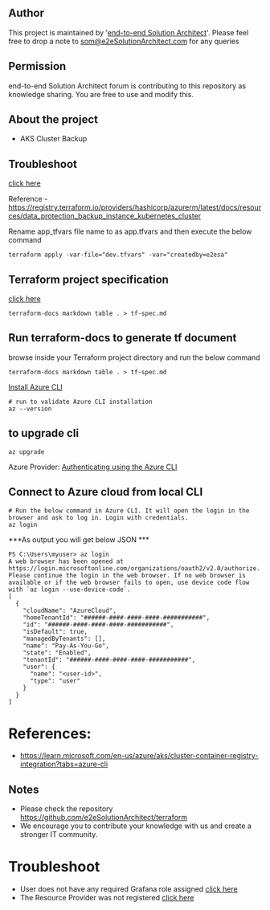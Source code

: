 
## Author
This project is maintained by '[end-to-end Solution Architect](https://e2esolutionarchitect.com/)'. Please feel free to drop a note to som@e2eSolutionArchitect.com for any queries

## Permission
end-to-end Solution Architect forum is contributing to this repository as knowledge sharing. You are free to use and modify this.

## About the project

- AKS Cluster Backup

## Troubleshoot 
[click here](https://github.com/e2eSolutionArchitect/kubernetes/blob/main/aks/docs/aks-backup-troubleshoot.md)

Reference - https://registry.terraform.io/providers/hashicorp/azurerm/latest/docs/resources/data_protection_backup_instance_kubernetes_cluster

Rename app_tfvars file name to as app.tfvars and then execute  the below command
```
terraform apply -var-file="dev.tfvars" -var="createdby=e2esa"
```

## Terraform project specification 
[click here](tf-spec.md)

```
terraform-docs markdown table . > tf-spec.md 
```

## Run terraform-docs to generate tf document
browse inside your Terraform project directory and run the below command 

```
terraform-docs markdown table . > tf-spec.md
```


[Install Azure CLI](https://learn.microsoft.com/en-us/cli/azure/install-azure-cli)

```
# run to validate Azure CLI installation
az --version
```

## to upgrade cli 
```
az upgrade
```

Azure Provider: [Authenticating using the Azure CLI](https://registry.terraform.io/providers/hashicorp/azurerm/latest/docs/guides/azure_cli)

## Connect to Azure cloud from local CLI
```
# Run the below command in Azure CLI. It will open the login in the browser and ask to log in. Login with credentials. 
az login
```

***As output you will get below JSON ***
```
PS C:\Users\myuser> az login
A web browser has been opened at https://login.microsoftonline.com/organizations/oauth2/v2.0/authorize. Please continue the login in the web browser. If no web browser is available or if the web browser fails to open, use device code flow with `az login --use-device-code`.
[
  {
    "cloudName": "AzureCloud",
    "homeTenantId": "######-####-####-####-###########",
    "id": "######-####-####-####-###########",
    "isDefault": true,
    "managedByTenants": [],
    "name": "Pay-As-You-Go",
    "state": "Enabled",
    "tenantId": "######-####-####-####-###########",
    "user": {
      "name": "<user-id>",
      "type": "user"
    }
  }
]
```
# References:
- https://learn.microsoft.com/en-us/azure/aks/cluster-container-registry-integration?tabs=azure-cli


## Notes
- Please check the repository https://github.com/e2eSolutionArchitect/terraform
- We encourage you to contribute your knowledge with us and create a stronger IT community.


# Troubleshoot
- User does not have any required Grafana role assigned [click here](https://github.com/e2eSolutionArchitect/kubernetes/blob/main/aks/docs/User%20does%20not%20have%20any%20required%20Grafana%20role%20assigned-azure-managed-grafana.md)
- The Resource Provider was not registered [click here](https://github.com/e2eSolutionArchitect/kubernetes/blob/main/aks/docs/The%20Resource%20Provider%20was%20not%20registered.md)

